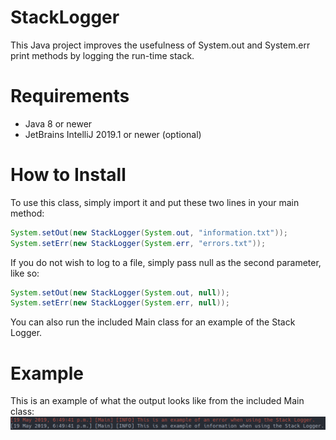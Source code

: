 # StackLogger
This Java project improves the usefulness of System.out and System.err print methods by logging the run-time stack.

# Requirements
* Java 8 or newer
* JetBrains IntelliJ 2019.1 or newer (optional)

# How to Install
To use this class, simply import it and put these two lines in your main method:

```java
System.setOut(new StackLogger(System.out, "information.txt"));
System.setErr(new StackLogger(System.err, "errors.txt"));
```

If you do not wish to log to a file, simply pass null as the second parameter, like so:

```java
System.setOut(new StackLogger(System.out, null));
System.setErr(new StackLogger(System.err, null));
```

You can also run the included Main class for an example of the Stack Logger.

# Example
This is an example of what the output looks like from the included Main class:
![](example/main.png)

